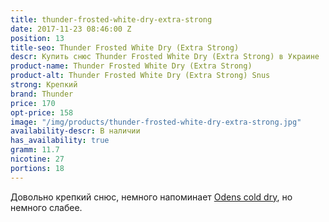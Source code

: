 ```yaml
---
title: thunder-frosted-white-dry-extra-strong
date: 2017-11-23 08:46:00 Z
position: 13
title-seo: Thunder Frosted White Dry (Extra Strong)
descr: Купить снюс Thunder Frosted White Dry (Extra Strong) в Украине
product-name: Thunder Frosted White Dry (Extra Strong)
product-alt: Thunder Frosted White Dry (Extra Strong) Snus
strong: Крепкий
brand: Thunder
price: 170
opt-price: 158
image: "/img/products/thunder-frosted-white-dry-extra-strong.jpg"
availability-descr: В наличии
has_availability: true
gramm: 11.7
nicotine: 27
portions: 18
---
```


Довольно крепкий снюс, немного напоминает [Odens cold dry](/odens-cold-dry), но немного слабее.